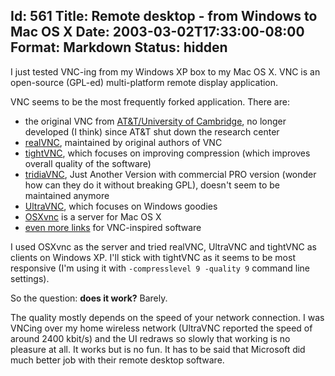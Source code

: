 Id: 561
Title: Remote desktop - from Windows to Mac OS X
Date: 2003-03-02T17:33:00-08:00
Format: Markdown
Status: hidden
--------------
I just tested VNC-ing from my Windows XP box to my Mac OS X. VNC is an
open-source (GPL-ed) multi-platform remote display application.

VNC seems to be the most frequently forked application. There are:

-   the original VNC from [AT&T/University of
    Cambridge](http://www.uk.research.att.com/vnc/), no longer developed
    (I think) since AT&T shut down the research center
-   [realVNC](http://www.realvnc.com/), maintained by original authors
    of VNC
-   [tightVNC](http://www.tightvnc.com/), which focuses on improving
    compression (which improves overall quality of the software)
-   [tridiaVNC](http://www.tridiavnc.com/), Just Another Version with
    commercial PRO version (wonder how can they do it without breaking
    GPL), doesn't seem to be maintained anymore
-   [UltraVNC](http://ultravnc.sourceforge.net/), which focuses on
    Windows goodies
-   [OSXvnc](http://www.redstonesoftware.com/osxvnc/) is a server for
    Mac OS X
-   [even more links](http://ultravnc.sourceforge.net/links.html) for
    VNC-inspired software

I used OSXvnc as the server and tried realVNC, UltraVNC and tightVNC as
clients on Windows XP. I'll stick with tightVNC as it seems to be most
responsive (I'm using it with `-compresslevel 9 -quality 9` command line
settings).

So the question: **does it work?** Barely.

The quality mostly depends on the speed of your network connection. I
was VNCing over my home wireless network (UltraVNC reported the speed of
around 2400 kbit/s) and the UI redraws so slowly that working is no
pleasure at all. It works but is no fun. It has to be said that
Microsoft did much better job with their remote desktop software.

